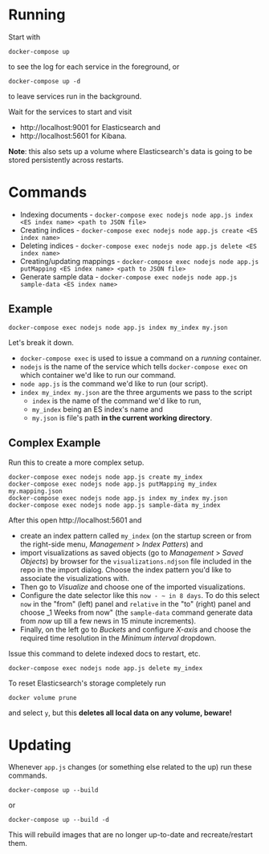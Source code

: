 # Running

Start with

`docker-compose up`

to see the log for each service in the foreground, or

`docker-compose up -d`

to leave services run in the background.

Wait for the services to start and visit
* http://localhost:9001 for Elasticsearch and
* http://localhost:5601 for Kibana.

**Note**: this also sets up a volume where Elasticsearch's data is going to be stored persistently across restarts.

# Commands

* Indexing documents - `docker-compose exec nodejs node app.js index <ES index name> <path to JSON file>`
* Creating indices - `docker-compose exec nodejs node app.js create <ES index name>`
* Deleting indices - `docker-compose exec nodejs node app.js delete <ES index name>`
* Creating/updating mappings - `docker-compose exec nodejs node app.js putMapping <ES index name> <path to JSON file>`
* Generate sample data - `docker-compose exec nodejs node app.js sample-data <ES index name>`

## Example

`docker-compose exec nodejs node app.js index my_index my.json`

Let's break it down.

* `docker-compose exec` is used to issue a command on a *running* container.
* `nodejs` is the name of the service which tells `docker-compose exec` on which container we'd like to run our command.
* `node app.js` is the command we'd like to run (our script).
* `index my_index my.json` are the three arguments we pass to the script
  * `index` is the name of the command we'd like to run,
  * `my_index` being an ES index's name and
  * `my.json` is file's path **in the current working directory**.

## Complex Example

Run this to create a more complex setup.

```
docker-compose exec nodejs node app.js create my_index
docker-compose exec nodejs node app.js putMapping my_index my.mapping.json
docker-compose exec nodejs node app.js index my_index my.json
docker-compose exec nodejs node app.js sample-data my_index
```

After this open http://localhost:5601 and
* create an index pattern called `my_index` (on the startup screen or from the right-side menu, *Management* > *Index Patters*) and
* import visualizations as saved objects (go to *Management* > *Saved Objects*) by browser for the `visualizations.ndjson` file included in the repo in the import dialog. Choose the index pattern you'd like to associate the visualizations with.
* Then go to *Visualize* and choose one of the imported visualizations.
* Configure the date selector like this `now - ~ in 8 days`. To do this select `now` in the "from" (left) panel and `relative` in the "to" (right) panel and choose _1 Weeks from now" (the `sample-data` command generate data from _now_ up till a few news in 15 minute increments).
* Finally, on the left go to *Buckets* and configure *X-axis* and choose the required time resolution in the *Minimum interval* dropdown.

Issue this command to delete indexed docs to restart, etc.

```
docker-compose exec nodejs node app.js delete my_index
```

To reset Elasticsearch's storage completely run

```
docker volume prune
```

and select `y`, but this **deletes all local data on any volume, beware!**

# Updating

Whenever `app.js` changes (or something else related to the up) run these commands.

`docker-compose up --build`

or

`docker-compose up --build -d`

This will rebuild images that are no longer up-to-date and recreate/restart them.
